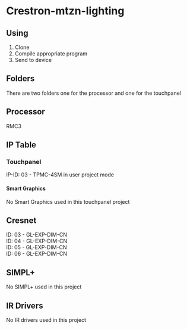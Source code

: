 # Crestron-mtzn-lighting

## Using
1. Clone
2. Compile appropriate program
3. Send to device

## Folders
There are two folders one for the processor and one for the touchpanel

## Processor
RMC3
## IP Table
### Touchpanel
IP-ID: 03 - TPMC-4SM in user project mode
#### Smart Graphics
No Smart Graphics used in this touchpanel project

## Cresnet
ID: 03 - GL-EXP-DIM-CN  
ID: 04 - GL-EXP-DIM-CN  
ID: 05 - GL-EXP-DIM-CN  
ID: 06 - GL-EXP-DIM-CN

## SIMPL+
No SIMPL+ used in this project

## IR Drivers
No IR drivers used in this project